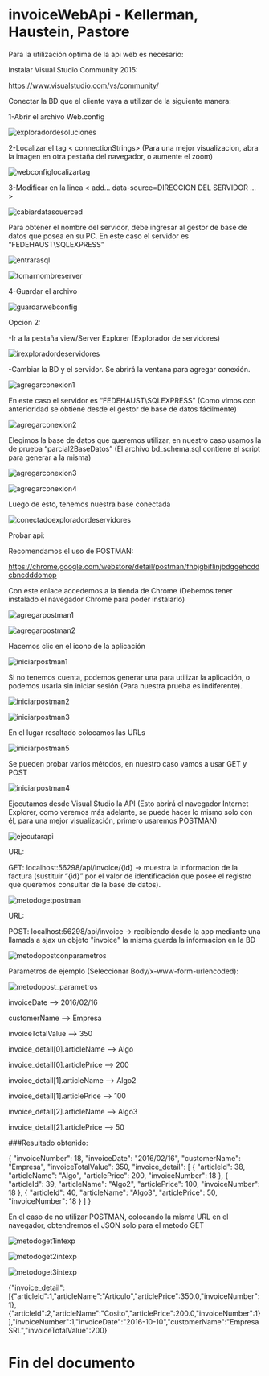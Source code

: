 ﻿# invoiceWebApi - Kellerman, Haustein, Pastore

Para la utilización óptima de la api web es necesario: 

Instalar Visual Studio Community 2015: 

https://www.visualstudio.com/vs/community/

Conectar la BD que el cliente vaya a utilizar de la siguiente manera:

1-Abrir el archivo Web.config

![exploradordesoluciones](https://cloud.githubusercontent.com/assets/13921860/19838782/2f98d300-9eb5-11e6-8b05-c9483d435041.png)

2-Localizar el tag < connectionStrings> (Para una mejor visualizacion, abra la imagen en otra pestaña del navegador, o aumente el zoom)

![webconfiglocalizartag](https://cloud.githubusercontent.com/assets/13921860/19838809/b7c9ab82-9eb5-11e6-9b64-5cc3055128aa.png)

3-Modificar en la linea < add... data-source=DIRECCION DEL SERVIDOR ... >

![cabiardatasouerced](https://cloud.githubusercontent.com/assets/13921860/19838864/8abcf576-9eb6-11e6-8c53-d1ea97638a27.png)

Para obtener el nombre del servidor, debe ingresar al gestor de base de datos que posea en su PC. En este caso el servidor es “FEDEHAUST\SQLEXPRESS”

![entrarasql](https://cloud.githubusercontent.com/assets/13921860/19838835/1de72f5c-9eb6-11e6-84db-45d0d51f2b97.png)

![tomarnombreserver](https://cloud.githubusercontent.com/assets/13921860/19838847/5cc0aa8c-9eb6-11e6-8789-738a7a83c32b.png)

4-Guardar el archivo

![guardarwebconfig](https://cloud.githubusercontent.com/assets/13921860/19838870/c052909c-9eb6-11e6-8001-4ef05c216d8e.png)

Opción 2: 

-Ir a la pestaña view/Server Explorer (Explorador de servidores)

![irexploradordeservidores](https://cloud.githubusercontent.com/assets/13921860/19838880/fe747b06-9eb6-11e6-887d-b828f5c2f62d.png)

-Cambiar la BD y el servidor.
 Se abrirá la ventana para agregar conexión.

![agregarconexion1](https://cloud.githubusercontent.com/assets/13921860/19838944/1add044c-9eb8-11e6-96c9-a59d1866b94f.png)

En este caso el servidor es “FEDEHAUST\SQLEXPRESS” (Como vimos con anterioridad se obtiene desde el gestor de base de datos fácilmente)

![agregarconexion2](https://cloud.githubusercontent.com/assets/13921860/19838947/28a05cd2-9eb8-11e6-9c9b-63c0a6373d64.png)


Elegimos la base de datos que queremos utilizar, en nuestro caso usamos la de prueba “parcial2BaseDatos” (El archivo bd_schema.sql contiene el script para generar a la misma)

![agregarconexion3](https://cloud.githubusercontent.com/assets/13921860/19838948/31fffb98-9eb8-11e6-9d16-23677ddbf59c.png)

![agregarconexion4](https://cloud.githubusercontent.com/assets/13921860/19838950/3c77e144-9eb8-11e6-8b1d-82ebb5d6bafc.png)

Luego de esto, tenemos nuestra base conectada

![conectadoexploradordeservidores](https://cloud.githubusercontent.com/assets/13921860/19838953/627b1410-9eb8-11e6-9026-698085c80177.png)

Probar api: 

Recomendamos el uso de POSTMAN:

https://chrome.google.com/webstore/detail/postman/fhbjgbiflinjbdggehcddcbncdddomop

Con este enlace accedemos a la tienda de Chrome (Debemos tener instalado el navegador Chrome para poder instalarlo)

![agregarpostman1](https://cloud.githubusercontent.com/assets/13921860/19838973/cd0c3930-9eb8-11e6-8934-33386afdded2.png)

![agregarpostman2](https://cloud.githubusercontent.com/assets/13921860/19838996/276b8b9c-9eb9-11e6-9806-9581d8102237.png)

Hacemos clic en el icono de la aplicación

![iniciarpostman1](https://cloud.githubusercontent.com/assets/13921860/19839043/10cddfb0-9eba-11e6-857b-ee6eeaf79799.png)

Si no tenemos cuenta, podemos generar una para utilizar la aplicación, o podemos usarla sin iniciar sesión (Para nuestra prueba es indiferente).

![iniciarpostman2](https://cloud.githubusercontent.com/assets/13921860/19839046/16d96640-9eba-11e6-9026-db8c644eaf53.png)

![iniciarpostman3](https://cloud.githubusercontent.com/assets/13921860/19839088/d4a1d126-9eba-11e6-9eea-ca546baf3cb7.png)

En el lugar resaltado colocamos las URLs
 
![iniciarpostman5](https://cloud.githubusercontent.com/assets/13921860/19839065/6d2b56ca-9eba-11e6-9e26-910a66d0c4e2.png)

Se pueden probar varios métodos, en nuestro caso vamos a usar GET y POST

![iniciarpostman4](https://cloud.githubusercontent.com/assets/13921860/19839051/226463e8-9eba-11e6-9788-8f0f9e55bdb3.png)

Ejecutamos desde Visual Studio la API (Esto abrirá el navegador Internet Explorer, como veremos más adelante, se puede hacer lo mismo solo con él, para una mejor visualización, primero usaremos POSTMAN)

![ejecutarapi](https://cloud.githubusercontent.com/assets/13921860/19839118/3dc03a4e-9ebb-11e6-958e-31ed560bdcb5.png)

URL:

GET: localhost:56298/api/invoice/{id} -> muestra la informacion de la factura (sustituir “{id}” por el valor de identificación que posee el registro que queremos consultar de la base de datos).

![metodogetpostman](https://cloud.githubusercontent.com/assets/13921860/19839185/1ecc4e92-9ebc-11e6-9c53-d2383fb063a6.png)

URL:

POST: localhost:56298/api/invoice -> recibiendo desde la app mediante una llamada a ajax un objeto "invoice" la misma guarda la informacion en la BD

![metodopostconparametros](https://cloud.githubusercontent.com/assets/13921860/19916541/9ba51e60-a099-11e6-9905-caa5af362f25.png)

Parametros de ejemplo (Seleccionar Body/x-www-form-urlencoded):

![metodopost_parametros](https://cloud.githubusercontent.com/assets/13921860/19916684/4279a6ec-a09b-11e6-97af-ec67adf1667c.png)

invoiceDate --> 2016/02/16

customerName --> Empresa

invoiceTotalValue --> 350

invoice_detail[0].articleName --> Algo

invoice_detail[0].articlePrice --> 200

invoice_detail[1].articleName --> Algo2

invoice_detail[1].articlePrice --> 100

invoice_detail[2].articleName --> Algo3

invoice_detail[2].articlePrice --> 50

###Resultado obtenido:

{
  "invoiceNumber": 18,
  "invoiceDate": "2016/02/16",
  "customerName": "Empresa",
  "invoiceTotalValue": 350,
  "invoice_detail": [
    {
      "articleId": 38,
      "articleName": "Algo",
      "articlePrice": 200,
      "invoiceNumber": 18
    },
    {
      "articleId": 39,
      "articleName": "Algo2",
      "articlePrice": 100,
      "invoiceNumber": 18
    },
    {
      "articleId": 40,
      "articleName": "Algo3",
      "articlePrice": 50,
      "invoiceNumber": 18
    }
  ]
}

En el caso de no utilizar POSTMAN, colocando la misma URL en el navegador, obtendremos el JSON solo para el metodo GET

![metodoget1intexp](https://cloud.githubusercontent.com/assets/13921860/19839518/46fa4daa-9ec2-11e6-82b0-e1fa082f777c.png)

![metodoget2intexp](https://cloud.githubusercontent.com/assets/13921860/19839527/58859c78-9ec2-11e6-82a3-e280caf2e1e9.png)

![metodoget3intexp](https://cloud.githubusercontent.com/assets/13921860/19839547/c06b46e4-9ec2-11e6-921b-9a544dedeae3.png)

{"invoice_detail":[{"articleId":1,"articleName":"Articulo","articlePrice":350.0,"invoiceNumber":1},{"articleId":2,"articleName":"Cosito","articlePrice":200.0,"invoiceNumber":1}],"invoiceNumber":1,"invoiceDate":"2016-10-10","customerName":"Empresa SRL","invoiceTotalValue":200}

# Fin del documento

